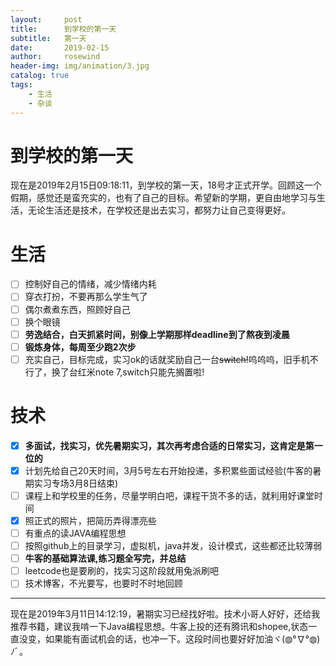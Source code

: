 ```yaml
---
layout:     post
title:      到学校的第一天
subtitle:   第一天
date:       2019-02-15
author:     rosewind
header-img: img/animation/3.jpg
catalog: true
tags:
    - 生活
    - 杂谈
---
```


# 到学校的第一天

现在是2019年2月15日09:18:11，到学校的第一天，18号才正式开学。回顾这一个假期，感觉还是蛮充实的，也有了自己的目标。希望新的学期，更自由地学习与生活，无论生活还是技术，在学校还是出去实习，都努力让自己变得更好。

# 生活

- [ ] 控制好自己的情绪，减少情绪内耗
- [ ] 穿衣打扮，不要再那么学生气了
- [ ] 偶尔煮煮东西，照顾好自己
- [ ] 换个眼镜
- [ ] **劳逸结合，白天抓紧时间，别像上学期那样deadline到了熬夜到凌晨**
- [ ] **锻炼身体，每周至少跑2次步**
- [ ] 充实自己，目标完成，实习ok的话就奖励自己一台~~switch!~~呜呜呜，旧手机不行了，换了台红米note 7,switch只能先搁置啦!

# 技术

- [x] **多面试，找实习，优先暑期实习，其次再考虑合适的日常实习，这肯定是第一位的**
- [x] 计划先给自己20天时间，3月5号左右开始投递，多积累些面试经验(牛客的暑期实习专场3月8日结束)
- [ ] 课程上和学校里的任务，尽量学明白吧，课程干货不多的话，就利用好课堂时间
- [x] 照正式的照片，把简历弄得漂亮些
- [ ] 有重点的读JAVA编程思想
- [ ] 按照github上的目录学习，虚拟机，java并发，设计模式，这些都还比较薄弱
- [ ] **牛客的基础算法课,练习题全写完，并总结**
- [ ] leetcode也是要刷的，找实习这阶段就用兔派刷吧
- [ ] 技术博客，不光要写，也要时不时地回顾

------

现在是2019年3月11日14:12:19，暑期实习已经找好啦。技术小哥人好好，还给我推荐书籍，建议我啃一下Java编程思想。牛客上投的还有腾讯和shopee,状态一直没变，如果能有面试机会的话，也冲一下。这段时间也要好好加油ヾ(◍°∇°◍)ﾉﾞ。